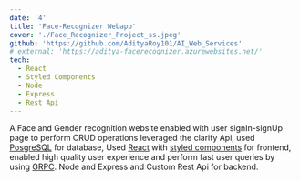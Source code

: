 ```yaml
---
date: '4'
title: 'Face-Recognizer Webapp'
cover: './Face_Recognizer_Project_ss.jpeg'
github: 'https://github.com/AdityaRoy101/AI_Web_Services'
# external: 'https://aditya-facerecognizer.azurewebsites.net/'
tech:
  - React
  - Styled Components
  - Node
  - Express
  - Rest Api
---
```


A Face and Gender recognition website enabled with user signIn-signUp page to perform CRUD operations leveraged the clarify Api, used [PosgreSQL](https://www.postgresql.org/) for database, Used [React](https://react.dev/) with [styled components](https://styled-components.com/) for frontend, enabled high quality user experience and perform fast user queries by using [GRPC](https://grpc.io/). Node and Express and Custom Rest Api for backend.
